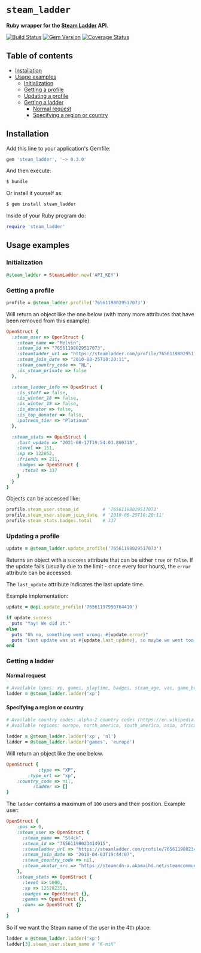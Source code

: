 # `steam_ladder`
<b>Ruby wrapper for the <a href="https://steamladder.com/">Steam Ladder</a> API</b>.

[![Build Status](https://app.travis-ci.com/melvinsh/steam_ladder.svg?branch=main)](https://app.travis-ci.com/melvinsh/steam_ladder)  [![Gem Version](https://badge.fury.io/rb/steam_ladder.svg)](https://badge.fury.io/rb/steam_ladder)  [![Coverage Status](https://coveralls.io/repos/github/melvinsh/steam_ladder/badge.svg?branch=main)](https://coveralls.io/github/melvinsh/steam_ladder?branch=main)

## <a name='Tableofcontents'></a>Table of contents

<!-- vscode-markdown-toc -->
* [Installation](#Installation)
* [Usage examples](#Usageexamples)
	* [Initialization](#Initialization)
	* [Getting a profile](#Gettingaprofile)
	* [Updating a profile](#Updatingaprofile)
	* [Getting a ladder](#Gettingaladder)
		* [Normal request](#Normalrequest)
		* [Specifying a region or country](#Specifyingaregionorcountry)

<!-- vscode-markdown-toc-config
	numbering=false
	autoSave=true
	/vscode-markdown-toc-config -->
<!-- /vscode-markdown-toc -->

## <a name='Installation'></a>Installation
Add this line to your application's Gemfile:
```ruby
gem 'steam_ladder', '~> 0.3.0'
```

And then execute:
```bash
$ bundle
```

Or install it yourself as:
```bash
$ gem install steam_ladder
```

Inside of your Ruby program do:
```ruby
require 'steam_ladder'
```

## <a name='Usageexamples'></a>Usage examples
### <a name='Initialization'></a>Initialization
``` ruby
@steam_ladder = SteamLadder.new('API_KEY')
```

### <a name='Gettingaprofile'></a>Getting a profile
``` ruby
profile = @steam_ladder.profile('76561198029517073')
``` 

Will return an object like the one below (with many more attributes that have been removed from this example).

``` ruby
OpenStruct {
  :steam_user => OpenStruct {
    :steam_name => "Melvin",
    :steam_id => "76561198029517073",
    :steamladder_url => "https://steamladder.com/profile/76561198029517073/",
    :steam_join_date => "2010-08-25T18:20:11",
    :steam_country_code => "NL",
    :is_steam_private => false
  },

  :steam_ladder_info => OpenStruct {
    :is_staff => false,
    :is_winter_18 => false,
    :is_winter_19 => false,
    :is_donator => false,
    :is_top_donator => false,
    :patreon_tier => "Platinum"
  },

  :steam_stats => OpenStruct {
    :last_update => "2021-08-17T19:54:03.800318",
    :level => 151,
    :xp => 122052,
    :friends => 211,
    :badges => OpenStruct {
      :total => 337
    }
  }
}
```

Objects can be accessed like:

``` ruby
profile.steam_user.steam_id         # '76561198029517073'
profile.steam_user.steam_join_date  # '2010-08-25T18:20:11'
profile.steam_stats.badges.total    # 337
```

### <a name='Updatingaprofile'></a>Updating a profile
``` ruby
update = @steam_ladder.update_profile('76561198029517073')
``` 

Returns an object with a `success` attribute that can be either `true` or `false`.
If the update fails (usually due to the limit - once every four hours), the `error` attribute can be accessed.

The `last_update` attribute indicates the last update time.

Example implementation:

``` ruby
update = @api.update_profile('76561197996764410')

if update.success
  puts "Yay! We did it."
else
  puts "Oh no, something went wrong: #{update.error}"
  puts "Last update was at #{update.last_update}, so maybe we went too fast."
end
```

### <a name='Gettingaladder'></a>Getting a ladder
#### <a name='Normalrequest'></a>Normal request
``` ruby
# Available types: xp, games, playtime, badges, steam_age, vac, game_ban
ladder = @steam_ladder.ladder('xp')
``` 

#### <a name='Specifyingaregionorcountry'></a>Specifying a region or country
``` ruby
# Available country codes: alpha-2 country codes (https://en.wikipedia.org/wiki/ISO_3166-1_alpha-2)
# Available regions: europe, north_america, south_america, asia, africa, oceania, antarctica

ladder = @steam_ladder.ladder('xp', 'nl')
ladder = @steam_ladder.ladder('games', 'europe')
``` 

Will return an object like the one below.

``` ruby
OpenStruct {
            :type => "XP",
        :type_url => "xp",
    :country_code => nil,
          :ladder => []
}
```

The `ladder` contains a maximum of `100` users and their position. Example user:

``` ruby
OpenStruct {
    :pos => 0,
    :steam_user => OpenStruct {
      :steam_name => "St4ck",
      :steam_id => "76561198023414915",
      :steamladder_url => "https://steamladder.com/profile/76561198023414915/",
      :steam_join_date => "2010-04-03T19:44:07",
      :steam_country_code => nil,
      :steam_avatar_src => "https://steamcdn-a.akamaihd.net/steamcommunity/public/images/avatars/c4/c4cad1abe3a53c25e26a827655804bf754fbbe76_full.jpg"
    },
    :steam_stats => OpenStruct {
      :level => 5000,
      :xp => 125282351,
      :badges => OpenStruct {},
      :games => OpenStruct {},
      :bans => OpenStruct {}
    }
}    
```

So if we want the Steam name of the user in the 4th place:

``` ruby
ladder = @steam_ladder.ladder('xp')
ladder[3].steam_user.steam_name # "K-miK"
```

